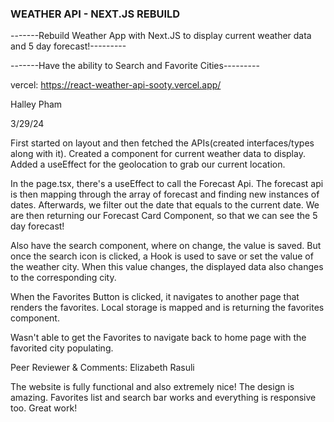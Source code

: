 ### WEATHER API - NEXT.JS REBUILD


-------Rebuild Weather App with Next.JS to display current weather data and 5 day forecast!---------


-------Have the ability to Search and Favorite Cities---------

vercel: https://react-weather-api-sooty.vercel.app/

Halley Pham


3/29/24


First started on layout and then fetched the APIs(created interfaces/types along with it). Created a component for current weather data to display. Added a useEffect for the geolocation to grab our current location. 

In the page.tsx, there's a useEffect to call the Forecast Api. The forecast api is then mapping through the array of forecast and finding new instances of dates. Afterwards, we filter out the date that equals to the current date. We are then returning our Forecast Card Component, so that we can see the 5 day forecast!

Also have the search component, where on change, the value is saved. But once the search icon is clicked, a Hook is used to save or set the value of the weather city. When this value changes, the displayed data also changes to the corresponding city.

When the Favorites Button is clicked, it navigates to another page that renders the favorites. Local storage is mapped and is returning the favorites component.

Wasn't able to get the Favorites to navigate back to home page with the favorited city populating.


Peer Reviewer & Comments: Elizabeth Rasuli

The website is fully functional and also extremely nice! The design is amazing. Favorites list and search bar works and everything is responsive too. Great work!

